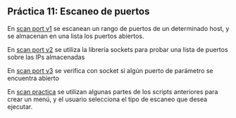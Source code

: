 ## Práctica 11: Escaneo de puertos

En [scan port v1](./scan_portv1.py) se escanean un rango de puertos de un determinado host, y se almacenan en una lista los puertos abiertos.

En [scan port v2](./scan_portv2.py) se utiliza la librería sockets para probar una lista de puertos sobre las IPs almacenadas

En [scan port v3](./scan_portv3.py) se verifica con socket si algún puerto de parámetro se encuentra abierto

En [scan practica](./script_practica.py) se utilizan algunas partes de los scripts anteriores para crear un menú, y el usuario selecciona el tipo de escaneo que desea ejecutar.
